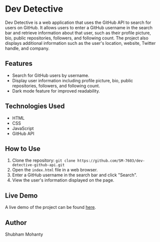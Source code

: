 # Dev Detective

Dev Detective is a web application that uses the GitHub API to search for users on GitHub. It allows users to enter a GitHub username in the search bar and retrieve information about that user, such as their profile picture, bio, public repositories, followers, and following count. The project also displays additional information such as the user's location, website, Twitter handle, and company.

## Features

- Search for GitHub users by username.
- Display user information including profile picture, bio, public repositories, followers, and following count.
- Dark mode feature for improved readability.

## Technologies Used

- HTML
- CSS
- JavaScript
- GitHub API

## How to Use

1. Clone the repository: `git clone https://github.com/SM-7603/dev-detective-github-api.git`
2. Open the `index.html` file in a web browser.
3. Enter a GitHub username in the search bar and click "Search".
4. View the user's information displayed on the page.

## Live Demo

A live demo of the project can be found [here](https://sm-7603.github.io/dev-detective-github-api/).

## Author

Shubham Mohanty
